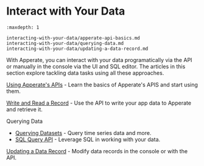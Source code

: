 # Interact with Your Data

```{toctree}
:maxdepth: 1

interacting-with-your-data/apperate-api-basics.md
interacting-with-your-data/querying-data.md
interacting-with-your-data/updating-a-data-record.md
```

With Apperate, you can interact with your data programatically via the API or manually in the console via the UI and SQL editor. The articles in this section explore tackling data tasks using all these approaches.

<!--
If there's a particular task you want to do, jump ahead to the article that matches that topic:

- [Querying Data](./interacting-with-your-data/querying-data.md)
- [Writing Data](./interacting-with-your-data/writing-data.md)
- [Updating Data](./interacting-with-your-data/updating-data.md)
- [Deleting Data](./interacting-with-your-data/deleting-data.md)
-->

[Using Apperate's APIs](./interacting-with-your-data/apperate-api-basics.md) - Learn the basics of Apperate's APIS and start using them.

[Write and Read a Record](../getting-started/write-and-read-a-record.md) - Use the API to write your app data to Apperate and retrieve it.

Querying Data

- [Querying Datasets](./interacting-with-your-data/querying-data/querying-datasets.md) - Query time series data and more.
- [SQL Query API](./interacting-with-your-data/querying-data/sql-query-with-the-api.md) - Leverage SQL in working with your data.

[Updating a Data Record](./interacting-with-your-data/updating-a-data-record.md) - Modify data records in the console or with the API.